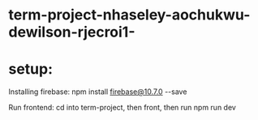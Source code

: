 # term-project-nhaseley-aochukwu-dewilson-rjecroi1-

# setup:
Installing firebase: 
npm install firebase@10.7.0 --save

Run frontend:
cd into term-project, then front, then run npm run dev